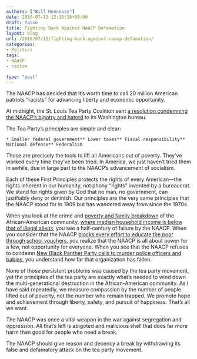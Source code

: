 ```yaml
---
authors: ["Bill Hennessy"]
date: 2010-07-13 12:16:16+00:00
draft: false
title: Fighting Back Against NAACP Defamation
layout: blog
url: /2010/07/13/fighting-back-against-naacp-defamation/
categories:
- Politics
tags:
- NAACP
- racism

type: "post"
---
```


The NAACP has decided that it’s worth time to call 20 million American patriots “racists” for advancing liberty and economic opportunity.

 

At midnight, the St. Louis Tea Party Coalition sent [a resolution condemning the NAACP’s bigotry and hatred](https://stlouisteaparty.com/2010/07/13/st-louis-tea-party-condemns-naacp-slur/) to its Washington bureau. 

 

The Tea Party’s principles are simple and clear:

 

    * Smaller federal government** Lower taxes** Fiscal responsibility** National defense** Federalism   

Those are precisely the tools to lift all Americans out of poverty. They’ve worked every time they’ve been tried. In America, we just haven’t tried them in awhile, due in large part to the NAACP’s advancement of socialism. 

 

Each of these First Principles protects the rights of every American—the rights inherent in our humanity, not phony “rights” invented by a bureaucrat. We stand for rights given by God that no man, no government, can justifiably deny or diminish. Our principles are the very same principles that the NAACP stood for in 1909 but has wandered away from since the 1970s. 

 

When you look at the crime and [poverty and family breakdown](https://uspoverty.change.org/blog/view/for_black_america_2010_looks_a_lot_like_the_1970s) of the African-American community, [where median household income is below that of illegal aliens](https://www.theroot.com/views/how-illegal-immigration-hurts-black-america), you see a half-century of failure by the NAACP. When you consider that the NAACP [blocks every effort to educate the poor through school vouchers](https://www.naacp.org/programs/education/voucher/index.htm), you realize that the NAACP is all about power for a few, not opportunity for everyone. When you see that the NAACP refuses to condemn [New Black Panther Party calls to murder police officers and babies](https://gatewaypundit.firstthings.com/2010/07/new-black-panther-leader-shabazz-when-it-comes-to-killing-crackers-i-wouldnt-focus-on-the-babies-id-focus-on-the-police/), you understand how far that organization has fallen. 

 

None of those persistent problems was caused by the tea party movement, yet the principles of the tea party are exactly what’s needed to wind down the multi-generational destruction in the African-American community. As I have said repeatedly, we measure compassion by the number of people lifted out of poverty, not the number who remain trapped. We promote hope and achievement through liberty, safety, and pursuit of happiness. That’s all we want.

 

The NAACP was once a vital weapon in the war against segregation and oppression. All that’s left is abigoted and malicious shell that does far more harm than good for people who need a break.

 

The NAACP should give reason and decency a break by withdrawing its false and defamatory attack on the tea party movement. 
